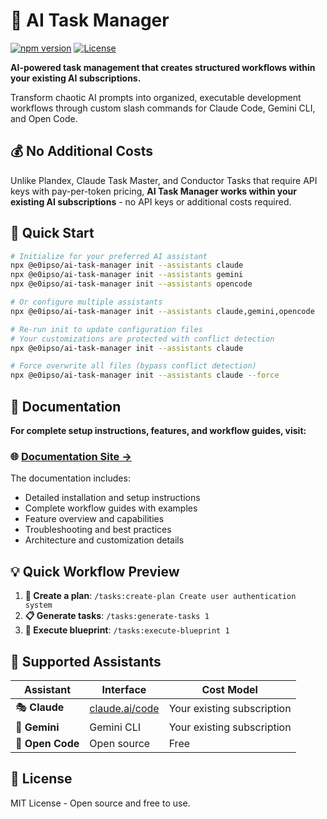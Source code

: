 # 🤖 AI Task Manager

[![npm version](https://img.shields.io/npm/v/@e0ipso/ai-task-manager.svg)](https://www.npmjs.com/package/@e0ipso/ai-task-manager)
[![License](https://img.shields.io/badge/License-MIT-green.svg)](https://opensource.org/licenses/MIT)

**AI-powered task management that creates structured workflows within your existing AI subscriptions.**

Transform chaotic AI prompts into organized, executable development workflows through custom slash commands for Claude Code, Gemini CLI, and Open Code.

## 💰 No Additional Costs

Unlike Plandex, Claude Task Master, and Conductor Tasks that require API keys with pay-per-token pricing, **AI Task Manager works within your existing AI subscriptions** - no API keys or additional costs required.

## 🚀 Quick Start

```bash
# Initialize for your preferred AI assistant
npx @e0ipso/ai-task-manager init --assistants claude
npx @e0ipso/ai-task-manager init --assistants gemini
npx @e0ipso/ai-task-manager init --assistants opencode

# Or configure multiple assistants
npx @e0ipso/ai-task-manager init --assistants claude,gemini,opencode

# Re-run init to update configuration files
# Your customizations are protected with conflict detection
npx @e0ipso/ai-task-manager init --assistants claude

# Force overwrite all files (bypass conflict detection)
npx @e0ipso/ai-task-manager init --assistants claude --force
```

## 📖 Documentation

**For complete setup instructions, features, and workflow guides, visit:**

### 🌐 **[Documentation Site →](https://mateuaguilo.com/ai-task-manager/)**

The documentation includes:
- Detailed installation and setup instructions
- Complete workflow guides with examples
- Feature overview and capabilities
- Troubleshooting and best practices
- Architecture and customization details

## 💡 Quick Workflow Preview

1. **📝 Create a plan**: `/tasks:create-plan Create user authentication system`
2. **📋 Generate tasks**: `/tasks:generate-tasks 1`
3. **🚀 Execute blueprint**: `/tasks:execute-blueprint 1`

## 🤖 Supported Assistants

| Assistant | Interface | Cost Model |
|-----------|-----------|------------|
| 🎭 **Claude** | [claude.ai/code](https://claude.ai/code) | Your existing subscription |
| 💎 **Gemini** | Gemini CLI | Your existing subscription |
| 📝 **Open Code** | Open source | Free |

## 📄 License

MIT License - Open source and free to use.
